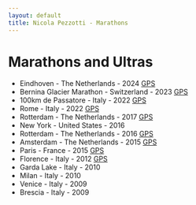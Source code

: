 ```yaml
---
layout: default
title: Nicola Pezzotti - Marathons
---
```


Marathons and Ultras
=======================

* Eindhoven - The Netherlands - 2024 [GPS](https://connect.garmin.com/modern/activity/17274344214)
* Bernina Glacier Marathon - Switzerland - 2023 [GPS](https://connect.garmin.com/modern/activity/11464354608)
* 100km de Passatore - Italy - 2022 [GPS](https://connect.garmin.com/modern/activity/8868542468)
* Rome - Italy - 2022 [GPS](https://connect.garmin.com/modern/activity/8533365163)
* Rotterdam - The Netherlands - 2017  [GPS](https://connect.garmin.com/modern/activity/1681133715)
* New York - United States - 2016
* Rotterdam - The Netherlands - 2016 [GPS](https://connect.garmin.com/modern/activity/1121015892)
* Amsterdam - The Netherlands - 2015 [GPS](https://connect.garmin.com/modern/activity/931597237)
* Paris - France - 2015 [GPS](https://connect.garmin.com/modern/activity/749932586)
* Florence - Italy - 2012 [GPS](https://connect.garmin.com/modern/activity/1381039657)
* Garda Lake - Italy - 2010
* Milan - Italy - 2010
* Venice - Italy - 2009
* Brescia - Italy - 2009


